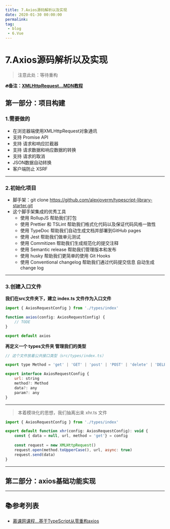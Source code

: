 ```yaml
---
title: 7.Axios源码解析以及实现
date: 2020-01-30 00:00:00
permalink: 
tag: 
 - blog
 - 6.Vue
---
```


# 7.Axios源码解析以及实现

> 注意此处：等待重构

**🔥备注：[XMLHttpRequest...MDN教程](https://developer.mozilla.org/zh-CN/docs/Web/API/XMLHttpRequest)**

## 第一部分：项目构建

### 1.需要做的

- 在浏览器端使用XMLHttpRequest对象通讯
- 支持 Promise API
- 支持 请求和响应拦截器
- 支持 请求数据和响应数据的转换
- 支持 请求的取消
- JSON数据自动转换
- 客户端防止 XSRF

---

### 2.初始化项目

- 脚手架：git clone https://github.com/alexjoverm/typescript-library-starter.git
- 这个脚手架集成的优秀工具
    - 使用 RollupJS 帮助我们打包
    - 使用 Prettier 和 TSLint 帮助我们格式化代码以及保证代码风格一致性
    - 使用 TypeDoc 帮助我们自动生成文档并部署到GitHub pages
    - 使用 Jest 帮助我们做单元测试
    - 使用 Commitizen 帮助我们生成规范化的提交注释
    - 使用 Semantic release 帮助我们管理版本和发布
    - 使用 husky 帮助我们更简单的使用 Git Hooks
    - 使用 Conventional changelog 帮助我们通过代码提交信息 自动生成 change log

---

### 3.创建入口文件

**我们在src文件夹下，建立 index.ts 文件作为入口文件**

```js
import { AxiosRequestConfig } from './types/index'

function axios(config: AxiosRequestConfig) {
    // TODE
}

export default axios
```

**再定义一个 types文件夹 管理我们的类型**

```js
// 这个文件放着公共接口类型（src/types/index.ts）

export type Method = 'get' | 'GET' | 'post' | 'POST' | 'delete' | 'DELETE' | 'head' | 'HEAD' | 'OPTIONS' | 'options' | 'put' | 'PUT' | 'PATCH' | 'patch'

export interface AxiosRequestConfig {
    url: string
    method?: Method
    data?: any
    param?: any
}
```

---

> 本着模块化的思想，我们抽离出来 xhr.ts 文件

```js
import { AxiosRequestConfig } from './types/index'

export default function xhr(config: AxiosRequestConfig): void {
    const { data = null, url, method = 'get'} = config
    
    const request = new XMLHttpRequest()
    request.open(method.toUpperCase(), url, async: true)
    request.send(data)
}
```

---

## 第二部分：axios基础功能实现


---

## 📚参考列表

- [慕课网课程...基于TypeScript从零重构axios](https://coding.imooc.com/class/330.html)